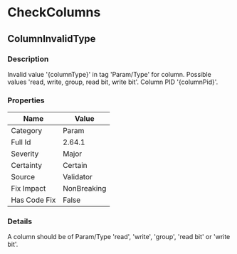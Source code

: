 ﻿---  
uid: Validator_2_64_1  
---

# CheckColumns

## ColumnInvalidType

### Description

Invalid value '{columnType}' in tag 'Param\/Type' for column. Possible values 'read, write, group, read bit, write bit'. Column PID '{columnPid}'.

### Properties

| Name         | Value       |
| ------------ | ----------- |
| Category     | Param       |
| Full Id      | 2.64.1      |
| Severity     | Major       |
| Certainty    | Certain     |
| Source       | Validator   |
| Fix Impact   | NonBreaking |
| Has Code Fix | False       |

### Details

A column should be of Param\/Type 'read', 'write', 'group', 'read bit' or 'write bit'.
